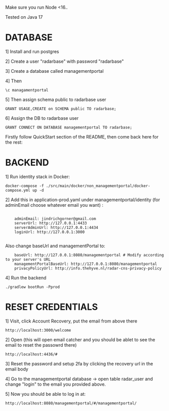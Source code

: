 Make sure you run Node <16.*.* 

Tested on Java 17 


# DATABASE

1]  Install and run postgres

2] Create a user "radarbase" with password "radarbase"

3] Create a database called managementportal

4]  Then 

`\c managamentportal`

5] Then assign schema public to radarbase user 

`GRANT USAGE,CREATE on SCHEMA public TO radarbase;`

6] Assign the DB to radarbase user

`GRANT CONNECT ON DATABASE managementportal TO radarbase;
`


Firstly follow QuickStart section of the README, then come back here for the rest: 


# **BACKEND** 

1] Run identity stack in Docker:

`docker-compose -f ./src/main/docker/non_managementportal/docker-compose.yml up -d`

2] Add this in application-prod.yaml under managementportal/identity (for adminEmail choose whatever email you want) :

```

    adminEmail: jindrichgorner@gmail.com
    serverUrl: http://127.0.0.1:4433
    serverAdminUrl: http://127.0.0.1:4434
    loginUrl: http://127.0.0.1:3000
    
```
    
    
Also change baseUrl and managementPortal to:

```
    baseUrl: http://127.0.0.1:8080/managementportal # Modify according to your server's URL
    managementPortalBaseUrl: http://127.0.0.1:8080/managementportal
    privacyPolicyUrl: http://info.thehyve.nl/radar-cns-privacy-policy

```     
    
    

4] Run the backend 

`./gradlew bootRun -Pprod`


# RESET CREDENTIALS 


1] Visit, click Account Recovery, put the email from above there 

`http://localhost:3000/welcome`

2] Open (this will open email catcher and you should be ablet to see the email to reset the passowrd there) 

`http://localhost:4436/#`

3] Reset the password and setup 2fa by clicking the recovery url in the email body 

4] Go to the managementportal database -> open table radar_user and change "login" to the email you provided above.  

5] Now you should be able to log in at: 

`http://localhost:8080/managementportal/#/managementportal/`